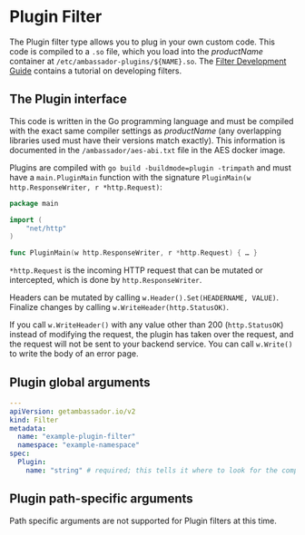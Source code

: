 # Plugin Filter


The Plugin filter type allows you to plug in your own custom code. This code is compiled to a `.so` file, which you load into the $productName$ container at `/etc/ambassador-plugins/${NAME}.so`. The [Filter Development Guide](../../../../howtos/filter-dev-guide) contains a tutorial on developing filters.

## The Plugin interface

This code is written in the Go programming language and must be compiled with the exact same compiler settings as $productName$ (any overlapping libraries used must have their versions match exactly). This information is documented in the `/ambassador/aes-abi.txt` file in the AES docker image.

Plugins are compiled with `go build -buildmode=plugin -trimpath` and must have a `main.PluginMain` function with the signature `PluginMain(w http.ResponseWriter, r *http.Request)`:

```go
package main

import (
	"net/http"
)

func PluginMain(w http.ResponseWriter, r *http.Request) { … }
```

`*http.Request` is the incoming HTTP request that can be mutated or intercepted, which is done by `http.ResponseWriter`.

Headers can be mutated by calling `w.Header().Set(HEADERNAME, VALUE)`.
Finalize changes by calling `w.WriteHeader(http.StatusOK)`.

If you call `w.WriteHeader()` with any value other than 200 (`http.StatusOK`) instead of modifying the request, the plugin has
taken over the request, and the request will not be sent to your backend service.  You can call `w.Write()` to write the body of an error page.

## Plugin global arguments

```yaml
---
apiVersion: getambassador.io/v2
kind: Filter
metadata:
  name: "example-plugin-filter"
  namespace: "example-namespace"
spec:
  Plugin:
    name: "string" # required; this tells it where to look for the compiled plugin file; "/etc/ambassador-plugins/${NAME}.so"
```

## Plugin path-specific arguments

Path specific arguments are not supported for Plugin filters at this time.